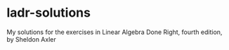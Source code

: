 # ladr-solutions
My solutions for the exercises in Linear Algebra Done Right, fourth edition, by Sheldon Axler
